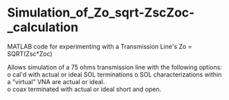 # Simulation_of_Zo_sqrt-ZscZoc-_calculation
MATLAB code for experimenting with a Transmission Line's Zo = SQRT(Zsc*Zoc)

Allows simulation of a 75 ohms transmission line with the following options:
   o  cal'd with actual or ideal SOL terminations
   o  SOL characterizations within a "virtual" VNA are actual or ideal.  
   o  coax terminated with actual or ideal short and open.
